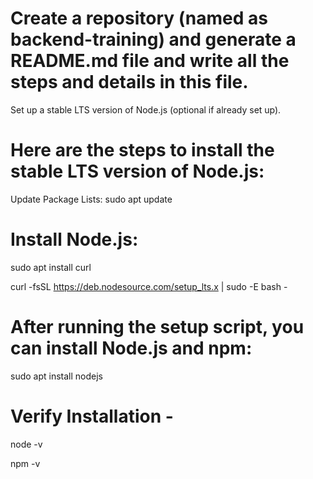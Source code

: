 # Create a repository (named as backend-training) and generate a README.md file and write all the steps and details in this file.

Set up a stable LTS version of Node.js (optional if already set up).

# Here are the steps to install the stable LTS version of Node.js:

Update Package Lists: sudo apt update

# Install Node.js:

sudo apt install curl

curl -fsSL https://deb.nodesource.com/setup_lts.x | sudo -E bash -

# After running the setup script, you can install Node.js and npm:

sudo apt install nodejs

# Verify Installation - 

node -v

npm -v